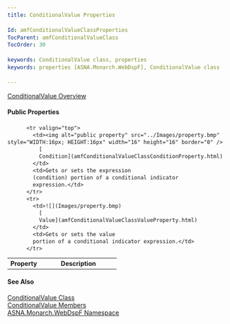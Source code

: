 ```yaml
---
title: ConditionalValue Properties

Id: amfConditionalValueClassProperties
TocParent: amfConditionalValueClass
TocOrder: 30

keywords: ConditionalValue class, properties
keywords: properties [ASNA.Monarch.WebDspF], ConditionalValue class

---
```


[ ConditionalValue Overview](amfConditionalValueClass.html) 
<!-- start public properties table -->	

#### Public Properties
<table class="mytable" cellspacing="0" cellpadding="4" width="90%">
          <colgroup>
            <col width="30%" />
            <col width="70%" />
          </colgroup>
          <tr>
            <th>Property</th>
            <th>Description</th>
          </tr>

          <tr valign="top">
            <td><img alt="public property" src="../Images/property.bmp" style="WIDTH:16px; HEIGHT:16px" width="16" height="16" border="0" />
              [
              Condition](amfConditionalValueClassConditionProperty.html)
            </td>
            <td>Gets or sets the expression
            (condition) portion of a conditional indicator
            expression.</td>
          </tr>
          <tr>
            <td>![](Images/property.bmp)
              [
              Value](amfConditionalValueClassValueProperty.html)
            </td>
            <td>Gets or sets the value
            portion of a conditional indicator expression.</td>
          </tr>
</table>

#### See Also
[ ConditionalValue Class](amfConditionalValueClass.html) <br /> [ ConditionalValue Members](amfConditionalValueClassMembers.html) <br /> [ ASNA.Monarch.WebDspF Namespace](amfWebDspFNamespace.html) 
